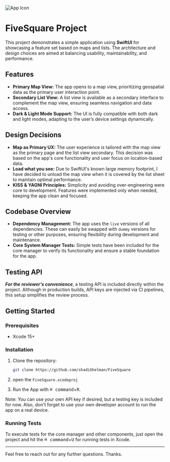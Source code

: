 ![App Icon](https://i.sstatic.net/3GV5CYBl.png)

# FiveSquare Project

This project demonstrates a simple application using **SwiftUI** for showcasing a feature set based on maps and lists. The architecture and design choices are aimed at balancing usability, maintainability, and performance.

## Features

- **Primary Map View:** The app opens to a map view, prioritizing geospatial data as the primary user interaction point.  
- **Secondary List View:** A list view is available as a secondary interface to complement the map view, ensuring seamless navigation and data access.  
- **Dark & Light Mode Support:** The UI is fully compatible with both dark and light modes, adapting to the user’s device settings dynamically.

## Design Decisions

- **Map as Primary UX:** The user experience is tailored with the map view as the primary page and the list view secondary. This decision was based on the app's core functionality and user focus on location-based data.
- **Load what you see:** Due to SwiftUI's known large memory footprint, I have decided to unload the map view when it is covered by the list sheet to maintain optimal performance. 
- **KISS & YAGNI Principles:** Simplicity and avoiding over-engineering were core to development. Features were implemented only when needed, keeping the app clean and focused.

## Codebase Overview

- **Dependency Management:** The app uses the `live` versions of all dependencies. These can easily be swapped with `dummy` versions for testing or other purposes, ensuring flexibility during development and maintenance.  
- **Core System Manager Tests:** Simple tests have been included for the core manager to verify its functionality and ensure a stable foundation for the app.

## Testing API

***For the reviewer’s convenience***, a testing API is included directly within the project. Although in production builds, API keys are injected via CI pipelines, this setup simplifies the review process.  

## Getting Started

### Prerequisites

- Xcode 15+

### Installation

1. Clone the repository:
   ```bash
   git clone https://github.com/shadiGhelman/FiveSquare
   ```
2. open the `FiveSquare.xcodeproj`

3. Run the App with <kbd>⌘ command</kbd>+<kbd>R</kbd>.

Note: You can use your own API key if desired, but a testing key is included for now. Also, don't forget to use your own developer account to run the app on a real device.

### Running Tests

To execute tests for the core manager and other components, just open the project and hit the <kbd>⌘ command</kbd>+<kbd>U</kbd> for running tests in Xcode.

---

Feel free to reach out for any further questions.
Thanks.

